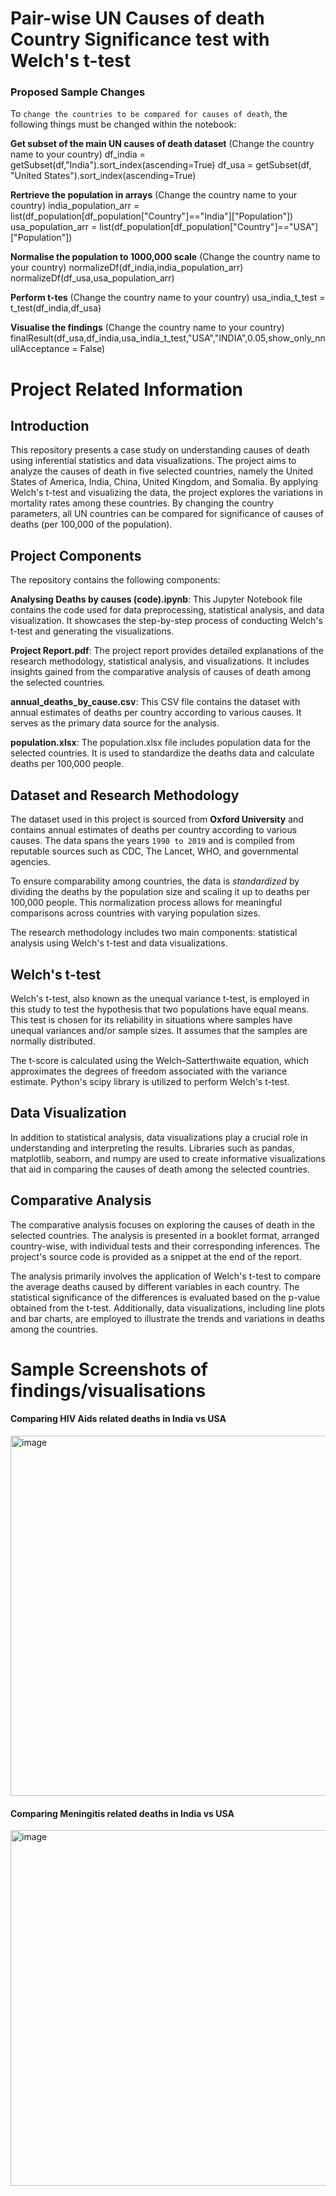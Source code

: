 # Pair-wise UN Causes of death Country Significance test with Welch's t-test

### Proposed Sample Changes
To ```change the countries to be compared for causes of death```, the following things must be changed within the notebook:

**Get subset of the main UN causes of death dataset** (Change the country name to your country)
df_india = getSubset(df,"India").sort_index(ascending=True) 
df_usa = getSubset(df, "United States").sort_index(ascending=True)

**Rertrieve the population in arrays** (Change the country name to your country)
india_population_arr = list(df_population[df_population["Country"]=="India"]["Population"]) 
usa_population_arr = list(df_population[df_population["Country"]=="USA"]["Population"])

**Normalise the population to 1000,000 scale** (Change the country name to your country)
normalizeDf(df_india,india_population_arr)
normalizeDf(df_usa,usa_population_arr)

**Perform t-tes** (Change the country name to your country)
usa_india_t_test = t_test(df_india,df_usa)

**Visualise the findings** (Change the country name to your country)
finalResult(df_usa,df_india,usa_india_t_test,"USA","INDIA",0.05,show_only_nnullAcceptance = False)

# Project Related Information
## Introduction
This repository presents a case study on understanding causes of death using inferential statistics and data visualizations. The project aims to analyze the causes of death in five selected countries, namely the United States of America, India, China, United Kingdom, and Somalia. By applying Welch's t-test and visualizing the data, the project explores the variations in mortality rates among these countries. By changing the country parameters, all UN countries can be compared for significance of causes of deaths (per 100,000 of the population).

## Project Components
The repository contains the following components:

**Analysing Deaths by causes (code).ipynb**: This Jupyter Notebook file contains the code used for data preprocessing, statistical analysis, and data visualization. It showcases the step-by-step process of conducting Welch's t-test and generating the visualizations.

**Project Report.pdf**: The project report provides detailed explanations of the research methodology, statistical analysis, and visualizations. It includes insights gained from the comparative analysis of causes of death among the selected countries.

**annual_deaths_by_cause.csv**: This CSV file contains the dataset with annual estimates of deaths per country according to various causes. It serves as the primary data source for the analysis.

**population.xlsx**: The population.xlsx file includes population data for the selected countries. It is used to standardize the deaths data and calculate deaths per 100,000 people.

## Dataset and Research Methodology
The dataset used in this project is sourced from **Oxford University** and contains annual estimates of deaths per country according to various causes. The data spans the years ```1990 to 2019``` and is compiled from reputable sources such as CDC, The Lancet, WHO, and governmental agencies.

To ensure comparability among countries, the data is *standardized* by dividing the deaths by the population size and scaling it up to deaths per 100,000 people. This normalization process allows for meaningful comparisons across countries with varying population sizes.

The research methodology includes two main components: statistical analysis using Welch's t-test and data visualizations.

## Welch's t-test
Welch's t-test, also known as the unequal variance t-test, is employed in this study to test the hypothesis that two populations have equal means. This test is chosen for its reliability in situations where samples have unequal variances and/or sample sizes. It assumes that the samples are normally distributed.

The t-score is calculated using the Welch–Satterthwaite equation, which approximates the degrees of freedom associated with the variance estimate. Python's scipy library is utilized to perform Welch's t-test.

## Data Visualization
In addition to statistical analysis, data visualizations play a crucial role in understanding and interpreting the results. Libraries such as pandas, matplotlib, seaborn, and numpy are used to create informative visualizations that aid in comparing the causes of death among the selected countries.

## Comparative Analysis
The comparative analysis focuses on exploring the causes of death in the selected countries. The analysis is presented in a booklet format, arranged country-wise, with individual tests and their corresponding inferences. The project's source code is provided as a snippet at the end of the report.

The analysis primarily involves the application of Welch's t-test to compare the average deaths caused by different variables in each country. The statistical significance of the differences is evaluated based on the p-value obtained from the t-test. Additionally, data visualizations, including line plots and bar charts, are employed to illustrate the trends and variations in deaths among the countries.

# Sample Screenshots of findings/visualisations

#### Comparing HIV Aids related deaths in India vs USA

<img width="576" alt="image" src="https://github.com/shreyansh-2003/Understanding-Causes-of-Death-through-Welch-s-t-test-and-Visualisations/assets/105413094/480cc695-d3d3-40ae-83d1-66d85e917df0">



#### Comparing Meningitis related deaths in India vs USA
<img width="569" alt="image" src="https://github.com/shreyansh-2003/Understanding-Causes-of-Death-through-Welch-s-t-test-and-Visualisations/assets/105413094/5893732d-fb13-4973-bc89-d36670fd428f">

